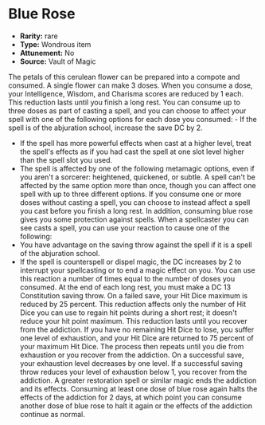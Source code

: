 
# Blue Rose

* **Rarity:** rare
* **Type:** Wondrous item
* **Attunement:** No
* **Source:** Vault of Magic


The petals of this cerulean flower can be prepared into a compote and consumed. A single flower can make 3 doses. When you consume a dose, your Intelligence, Wisdom, and Charisma scores are reduced by 1 each. This reduction lasts until you finish a long rest. You can consume up to three doses as part of casting a spell, and you can choose to affect your spell with one of the following options for each dose you consumed: - If the spell is of the abjuration school, increase the save DC by 2.
- If the spell has more powerful effects when cast at a higher level, treat the spell's effects as if you had cast the spell at one slot level higher than the spell slot you used.
- The spell is affected by one of the following metamagic options, even if you aren't a sorcerer: heightened, quickened, or subtle. A spell can't be affected by the same option more than once, though you can affect one spell with up to three different options. If you consume one or more doses without casting a spell, you can choose to instead affect a spell you cast before you finish a long rest. In addition, consuming blue rose gives you some protection against spells. When a spellcaster you can see casts a spell, you can use your reaction to cause one of the following:
- You have advantage on the saving throw against the spell if it is a spell of the abjuration school.
- If the spell is counterspell or dispel magic, the DC increases by 2 to interrupt your spellcasting or to end a magic effect on you. You can use this reaction a number of times equal to the number of doses you consumed. At the end of each long rest, you must make a DC 13 Constitution saving throw. On a failed save, your Hit Dice maximum is reduced by 25 percent. This reduction affects only the number of Hit Dice you can use to regain hit points during a short rest; it doesn't reduce your hit point maximum. This reduction lasts until you recover from the addiction. If you have no remaining Hit Dice to lose, you suffer one level of exhaustion, and your Hit Dice are returned to 75 percent of your maximum Hit Dice. The process then repeats until you die from exhaustion or you recover from the addiction. On a successful save, your exhaustion level decreases by one level. If a successful saving throw reduces your level of exhaustion below 1, you recover from the addiction. A greater restoration spell or similar magic ends the addiction and its effects. Consuming at least one dose of blue rose again halts the effects of the addiction for 2 days, at which point you can consume another dose of blue rose to halt it again or the effects of the addiction continue as normal.
